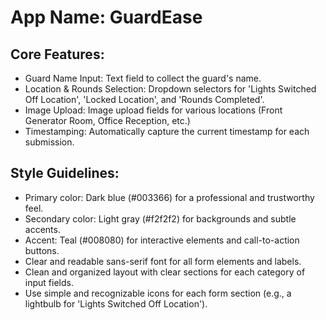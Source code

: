 # **App Name**: GuardEase

## Core Features:

- Guard Name Input: Text field to collect the guard's name.
- Location & Rounds Selection: Dropdown selectors for 'Lights Switched Off Location', 'Locked Location', and 'Rounds Completed'.
- Image Upload: Image upload fields for various locations (Front Generator Room, Office Reception, etc.)
- Timestamping: Automatically capture the current timestamp for each submission.

## Style Guidelines:

- Primary color: Dark blue (#003366) for a professional and trustworthy feel.
- Secondary color: Light gray (#f2f2f2) for backgrounds and subtle accents.
- Accent: Teal (#008080) for interactive elements and call-to-action buttons.
- Clear and readable sans-serif font for all form elements and labels.
- Clean and organized layout with clear sections for each category of input fields.
- Use simple and recognizable icons for each form section (e.g., a lightbulb for 'Lights Switched Off Location').